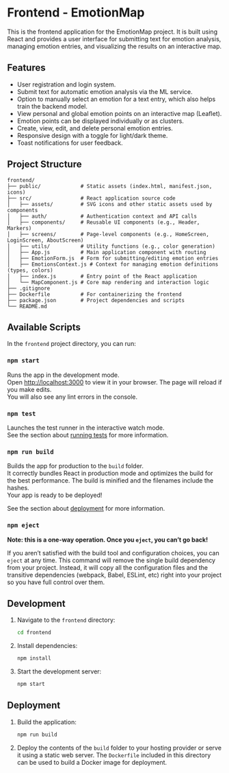 # Frontend - EmotionMap

This is the frontend application for the EmotionMap project. It is built using React and provides a user interface for submitting text for emotion analysis, managing emotion entries, and visualizing the results on an interactive map.

## Features

- User registration and login system.
- Submit text for automatic emotion analysis via the ML service.
- Option to manually select an emotion for a text entry, which also helps train the backend model.
- View personal and global emotion points on an interactive map (Leaflet).
- Emotion points can be displayed individually or as clusters.
- Create, view, edit, and delete personal emotion entries.
- Responsive design with a toggle for light/dark theme.
- Toast notifications for user feedback.

## Project Structure

```
frontend/
├── public/             # Static assets (index.html, manifest.json, icons)
├── src/                # React application source code
│   ├── assets/         # SVG icons and other static assets used by components
│   ├── auth/           # Authentication context and API calls
│   ├── components/     # Reusable UI components (e.g., Header, Markers)
│   ├── screens/        # Page-level components (e.g., HomeScreen, LoginScreen, AboutScreen)
│   ├── utils/          # Utility functions (e.g., color generation)
│   ├── App.js          # Main application component with routing
│   ├── EmotionForm.js  # Form for submitting/editing emotion entries
│   ├── EmotionsContext.js # Context for managing emotion definitions (types, colors)
│   ├── index.js        # Entry point of the React application
│   └── MapComponent.js # Core map rendering and interaction logic
├── .gitignore
├── Dockerfile          # For containerizing the frontend
├── package.json        # Project dependencies and scripts
└── README.md
```

## Available Scripts

In the `frontend` project directory, you can run:

### `npm start`

Runs the app in the development mode.<br />
Open [http://localhost:3000](http://localhost:3000) to view it in your browser.
The page will reload if you make edits.<br />
You will also see any lint errors in the console.

### `npm test`

Launches the test runner in the interactive watch mode.<br />
See the section about [running tests](https://facebook.github.io/create-react-app/docs/running-tests) for more information.

### `npm run build`

Builds the app for production to the `build` folder.<br />
It correctly bundles React in production mode and optimizes the build for the best performance.
The build is minified and the filenames include the hashes.<br />
Your app is ready to be deployed!

See the section about [deployment](https://facebook.github.io/create-react-app/docs/deployment) for more information.

### `npm eject`

**Note: this is a one-way operation. Once you `eject`, you can’t go back!**

If you aren’t satisfied with the build tool and configuration choices, you can `eject` at any time. This command will remove the single build dependency from your project.
Instead, it will copy all the configuration files and the transitive dependencies (webpack, Babel, ESLint, etc) right into your project so you have full control over them.

## Development

1.  Navigate to the `frontend` directory:
    ```bash
    cd frontend
    ```
2.  Install dependencies:
    ```bash
    npm install
    ```
3.  Start the development server:
    ```bash
    npm start
    ```

## Deployment

1.  Build the application:
    ```bash
    npm run build
    ```
2.  Deploy the contents of the `build` folder to your hosting provider or serve it using a static web server.
    The `Dockerfile` included in this directory can be used to build a Docker image for deployment.
